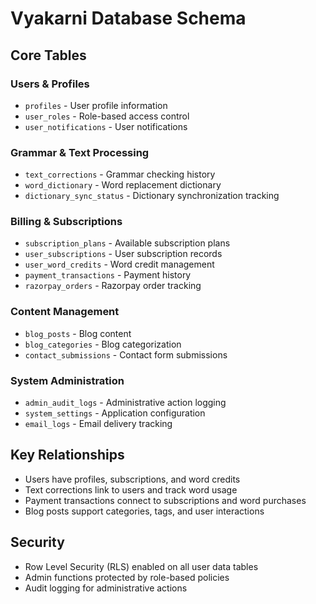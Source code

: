 # Vyakarni Database Schema

## Core Tables

### Users & Profiles
- `profiles` - User profile information
- `user_roles` - Role-based access control
- `user_notifications` - User notifications

### Grammar & Text Processing
- `text_corrections` - Grammar checking history
- `word_dictionary` - Word replacement dictionary
- `dictionary_sync_status` - Dictionary synchronization tracking

### Billing & Subscriptions
- `subscription_plans` - Available subscription plans
- `user_subscriptions` - User subscription records
- `user_word_credits` - Word credit management
- `payment_transactions` - Payment history
- `razorpay_orders` - Razorpay order tracking

### Content Management
- `blog_posts` - Blog content
- `blog_categories` - Blog categorization
- `contact_submissions` - Contact form submissions

### System Administration
- `admin_audit_logs` - Administrative action logging
- `system_settings` - Application configuration
- `email_logs` - Email delivery tracking

## Key Relationships
- Users have profiles, subscriptions, and word credits
- Text corrections link to users and track word usage
- Payment transactions connect to subscriptions and word purchases
- Blog posts support categories, tags, and user interactions

## Security
- Row Level Security (RLS) enabled on all user data tables
- Admin functions protected by role-based policies
- Audit logging for administrative actions